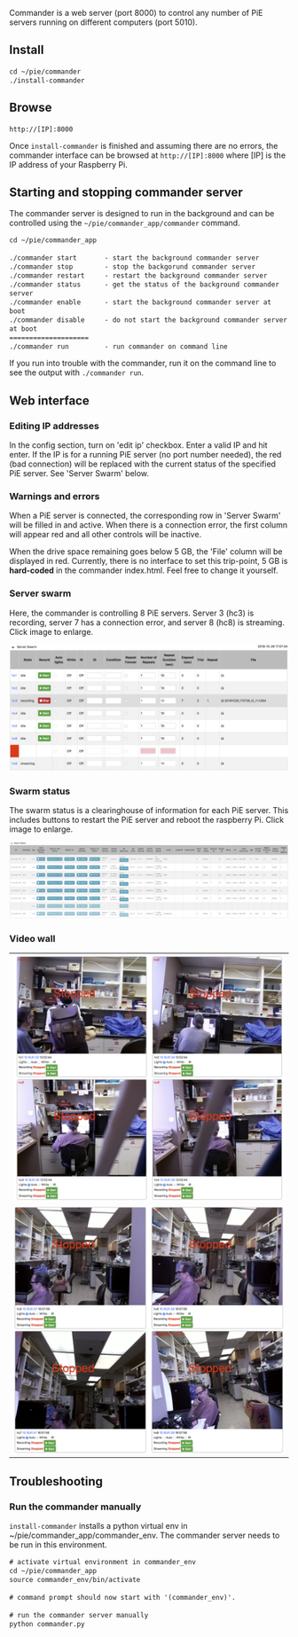 Commander is a web server (port 8000) to control any number of PiE servers running on different computers (port 5010).

## Install

	cd ~/pie/commander
	./install-commander


## Browse

	http://[IP]:8000

Once `install-commander` is finished and assuming there are no errors, the commander interface can be browsed at `http://[IP]:8000` where [IP] is the IP address of your Raspberry Pi.

## Starting and stopping commander server

The commander server is designed to run in the background and can be controlled using the `~/pie/commander_app/commander` command.

	cd ~/pie/commander_app

	./commander start       - start the background commander server
	./commander stop        - stop the backgorund commander server
	./commander restart     - restart the background commander server
	./commander status      - get the status of the background commander server
	./commander enable      - start the background commander server at boot
	./commander disable     - do not start the background commander server at boot
	====================
	./commander run         - run commander on command line

If you run into trouble with the commander, run it on the command line to see the output with `./commander run`.
		
## Web interface

### Editing IP addresses

In the config section, turn on 'edit ip' checkbox. Enter a valid IP and hit enter. If the IP is for a running PiE server (no port number needed), the red (bad connection) will be replaced with the current status of the specified PiE server. See 'Server Swarm' below.

### Warnings and errors

When a PiE server is connected, the corresponding row in 'Server Swarm' will be filled in and active. When there is a connection error, the first column will appear red and all other controls will be inactive.

When the drive space remaining goes below 5 GB, the 'File' column will be displayed in red. Currently, there is no interface to set this trip-point, 5 GB is  **hard-coded** in the commander index.html. Feel free to change it yourself.


### Server swarm

Here, the commander is controlling 8 PiE servers. Server 3 (hc3) is recording, server 7 has a connection error, and server 8 (hc8) is streaming. Click image to enlarge.

<a href="../img/commander/commander-server-swarm.png">
    <img src="../img/commander/commander-server-swarm.png" class="img-fluid">
</a>

### Swarm status

The swarm status is a clearinghouse of information for each PiE server. This includes buttons to restart the PiE server and reboot the raspberry Pi. Click image to enlarge.

<a href="../img/commander/commander-swarm-status.png">
	<IMG SRC="../img/commander/commander-swarm-status.png">
</a>

### Video wall

<table>
<tr>
	<td>
	<a href="../img/commander/video-wall-screenshot-1.png">
		<IMG SRC="../img/commander/video-wall-screenshot-1.png" width="550">
	</a>
	</td>
</tr>
<tr>
	<td>
	<a href="../img/commander/video-wall-screenshot-2.png">
		<IMG SRC="../img/commander/video-wall-screenshot-2.png" width="550">
	</a>
	</td>
</tr>
</table>

## Troubleshooting

### Run the commander manually

`install-commander` installs a python virtual env in ~/pie/commander_app/commander_env. The commander server needs to be run in this environment.

```
# activate virtual environment in commander_env
cd ~/pie/commander_app
source commander_env/bin/activate

# command prompt should now start with '(commander_env)'.

# run the commander server manually
python commander.py
```


